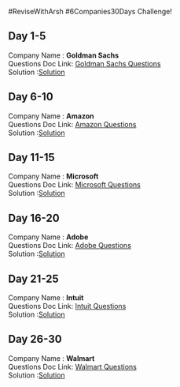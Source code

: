 #ReviseWithArsh #6Companies30Days Challenge!

## Day 1-5 <br>
Company Name : <strong>Goldman Sachs </strong><br>
Questions Doc Link: [Goldman Sachs Questions](https://docs.google.com/document/d/1gArkit3S_KXNfl01XSE0HLqpLR2gbh2mJ8ftsxKVd24/edit)<br>
Solution :[Solution](./GoldmanSach) 

## Day 6-10 <br>
Company Name : <strong>Amazon</strong> <br>
Questions Doc Link: [Amazon Questions](https://docs.google.com/document/d/1KH9GVaUCET-y5SL5sg6DAnon9XwRRW-sPiyJ2p7FRLs/edit)<br>
Solution :[Solution](./Amazon) 

## Day 11-15 <br>
Company Name : <strong>Microsoft</strong> <br>
Questions Doc Link: [Microsoft Questions](https://docs.google.com/document/d/1sSyOTeZBVJExf0oytLVGk6Z34h1usFm4QRkr1Wb5ouk/edit)<br>
Solution :[Solution](./Microsoft) 

## Day 16-20 <br>
Company Name : <strong>Adobe</strong> <br>
Questions Doc Link: [Adobe Questions](https://docs.google.com/document/d/1cEAe63fC3YMJRwKmCoVOIXFUaFv5LqNXedxaGpaqd6U/edit)<br>
Solution :[Solution](./Adobe) 

## Day 21-25 <br>
Company Name : <strong>Intuit</strong> <br>
Questions Doc Link: [Intuit Questions](https://docs.google.com/document/d/18oi6OlvcL3wYn20Jb9crW7NO4cGkL6vUfTvplNDGkTw/edit)<br>
Solution :[Solution](./Intuit) 

## Day 26-30 <br>
Company Name : <strong>Walmart</strong> <br>
Questions Doc Link: [Walmart Questions](https://docs.google.com/document/d/1XsyXdufDAK1C6PbC0KNeO95ydbH8qlsGnkyThkS-1bs/edit)<br>
Solution :[Solution](./Walmart) 
